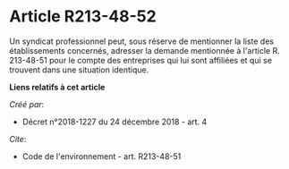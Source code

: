 # Article R213-48-52

Un syndicat professionnel peut, sous réserve de mentionner la liste des établissements concernés, adresser la demande
mentionnée à l'article R. 213-48-51 pour le compte des entreprises qui lui sont affiliées et qui se trouvent dans une
situation identique.

**Liens relatifs à cet article**

_Créé par_:

  - Décret n°2018-1227 du 24 décembre 2018 - art. 4

_Cite_:

  - Code de l'environnement - art. R213-48-51
